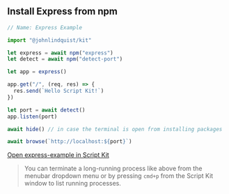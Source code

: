 <meta sectionIndex="1">
<meta url="https://github.com/johnlindquist/kit/discussions/813">
<meta id="D_kwDOEu7MBc4AP9Tj">
<meta title="Use NPM Packages">
<meta section="Essentials">
<meta i="6">    
<meta path="docs/use-npm-packages">

## Install Express from npm

```js
// Name: Express Example

import "@johnlindquist/kit"

let express = await npm("express")
let detect = await npm("detect-port")

let app = express()

app.get("/", (req, res) => {
  res.send(`Hello Script Kit!`)
})

let port = await detect()
app.listen(port)

await hide() // in case the terminal is open from installing packages

await browse(`http://localhost:${port}`)
```

[Open express-example in Script Kit](https://scriptkit.com/api/new?name=express-example&url=https://gist.githubusercontent.com/johnlindquist/52c9ab749f8483a15ccbd28631db2df1/raw/e8bc1e1dec05fd17e36cafbf21ada409b91a6fa9/express-example.js")

> You can terminate a long-running process like above from the menubar dropdown menu or by pressing `cmd+p` from the Script Kit window to list running processes.

